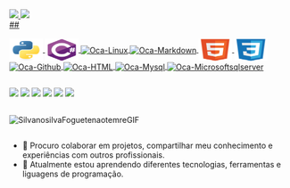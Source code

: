 ##
<div>
<a href="https://github.com/Ocante-aqui">
<img height="180em" src="https://github-readme-stats.vercel.app/api/top-langs/?username=Ocante&layout=compact&langs_count=7&theme=dracula"/>
<img height="180em" src="https://github-readme-stats.vercel.app/api?username=Ocante&show_icons=true&theme=dracula&include_all_commits=true&count_private=true"/>
</div>
##
   <div style="display: inline_block"><br>
  <img align="center" alt="Oca-Python" height="40" width="60" src="https://raw.githubusercontent.com/devicons/devicon/master/icons/python/python-original.svg">
  <img align="center" alt="Oca-Csharp" height="40" width="60" src="https://raw.githubusercontent.com/devicons/devicon/master/icons/csharp/csharp-original.svg">
  <img align="center" alt="Oca-Linux" height="40" width="60" src="https://cdn.jsdelivr.net/gh/devicons/devicon/icons/linux/linux-original.svg" />
  <img align="center" alt="Oca-Markdown" height="40" width="60" src="https://cdn.jsdelivr.net/gh/devicons/devicon/icons/markdown/markdown-original.svg" />
  <img align="center" alt="Oca-HTML" height="40" width="60" src="https://raw.githubusercontent.com/devicons/devicon/master/icons/html5/html5-original.svg">
  <img align="center" alt="Oca-CSS" height="40" width="60" src="https://raw.githubusercontent.com/devicons/devicon/master/icons/css3/css3-original.svg">
  <img align="center" alt="Oca-Github" height="40" width="60" src="https://cdn.jsdelivr.net/gh/devicons/devicon/icons/git/git-original-wordmark.svg">
  <img  align="center" alt="Oca-HTML" height="40" width="60" src="https://cdn.jsdelivr.net/gh/devicons/devicon/icons/github/github-original-wordmark.svg" />
  <img align="center" alt="Oca-Mysql" height="40" width="60" src="https://cdn.jsdelivr.net/gh/devicons/devicon/icons/mysql/mysql-original.svg" />
  <img align="center" alt="Oca-Microsoftsqlserver" height="40" width="60" src="https://cdn.jsdelivr.net/gh/devicons/devicon/icons/microsoftsqlserver/microsoftsqlserver-plain-wordmark.svg" />       
  </div>
    
 ##

  <div>
  <a href="[https://instagram.com/ocante](https://instagram.com/bless_ocn?igshid=ZGUzMzM3NWJiOQ==)" target="_blank"><img src="https://img.shields.io/badge/-Instagram-%23E4405F?style=for-the-badge&logo=instagram&logoColor=white" target="_blank"></a>
  <a href="https://discord.gg/kbQMsHZVwp" target="_blank"><img src="https://img.shields.io/badge/Discord-7289DA?style=for-the-badge&logo=discord&logoColor=white" target="_blank"></a> 
  <a href = "blessdevelopereng@gmail.com"><img src="https://img.shields.io/badge/-Gmail-%23333?style=for-the-badge&logo=gmail&logoColor=white" target="_blank"></a>
  <a href="https://www.linkedin.com/in/ocante-antonio-i%C3%A9-a213b6b7" target="_blank"><img src="https://img.shields.io/badge/-LinkedIn-%230077B5?style=for-the-badge&logo=linkedin&logoColor=white" target="_blank"></a>
  <a href="https://https://twitter.com/bless_ocn" target="_blank"><img src="https://img.shields.io/badge/-Twitter-%230077B5?style=for-the-badge&logo=twitter&logoColor=pink" target="_blank"></a>
  <a href="https://github.com/Ocante" target="_blank"><img src="https://img.shields.io/badge/-github-%230077B5?style=for-the-badge&logo=github&logoColor=red" target="_blank"></a>
  </div>

##
![SilvanosilvaFoguetenaotemreGIF](https://github.com/Ocante/ocante/assets/63821194/1b24e419-1169-49d8-b00a-4eefa6ba888c)

##
- 🔭  Procuro colaborar em projetos, compartilhar meu conhecimento e experiências com outros profissionais.
- 🌱 Atualmente estou aprendendo diferentes tecnologias, ferramentas e liguagens de programação.
 ##
